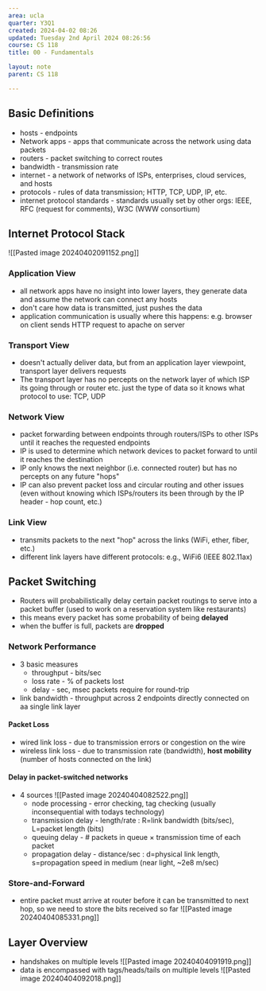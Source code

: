 ```yaml
---
area: ucla
quarter: Y3Q1
created: 2024-04-02 08:26
updated: Tuesday 2nd April 2024 08:26:56
course: CS 118
title: 00 - Fundamentals

layout: note
parent: CS 118

---
```


## Basic Definitions

- hosts - endpoints
- Network apps - apps that communicate across the network using data packets
- routers - packet switching to correct routes
- bandwidth - transmission rate
- internet - a network of networks of ISPs, enterprises, cloud services, and hosts
- protocols - rules of data transmission; HTTP, TCP, UDP, IP, etc.
- internet protocol standards - standards usually set by other orgs: IEEE, RFC (request for comments), W3C (WWW consortium)

## Internet Protocol Stack

![[Pasted image 20240402091152.png]]

### Application View

- all network apps have no insight into lower layers, they generate data and assume the network can connect any hosts
- don't care how data is transmitted, just pushes the data
- application communication is usually where this happens: e.g. browser on client sends HTTP request to apache on server

### Transport View

- doesn't actually deliver data, but from an application layer viewpoint, transport layer delivers requests
- The transport layer has no percepts on the network layer of which ISP its going through or router etc. just the type of data so it knows what protocol to use: TCP, UDP

### Network View

- packet forwarding between endpoints through routers/ISPs to other ISPs until it reaches the requested endpoints
- IP is used to determine which network devices to packet forward to until it reaches the destination
- IP only knows the next neighbor (i.e. connected router) but has no percepts on any future "hops"
- IP can also prevent packet loss and circular routing and other issues (even without knowing which ISPs/routers its been through by the IP header - hop count, etc.)

### Link View

- transmits packets to the next "hop" across the links (WiFi, ether, fiber, etc.)
- different link layers have different protocols: e.g., WiFi6 (IEEE 802.11ax)

## Packet Switching

- Routers will probabilistically delay certain packet routings to serve into a packet buffer (used to work on a reservation system like restaurants)
- this means every packet has some probability of being **delayed**
- when the buffer is full, packets are **dropped**

### Network Performance

- 3 basic measures
  - throughput - bits/sec
  - loss rate - % of packets lost
  - delay - sec, msec packets require for round-trip
- link bandwidth - throughput across 2 endpoints directly connected on aa single link layer

#### Packet Loss

- wired link loss - due to transmission errors or congestion on the wire
- wireless link loss - due to transmission rate (bandwidth), **host mobility** (number of hosts connected on the link)

#### Delay in packet-switched networks

- 4 sources ![[Pasted image 20240404082522.png]]
  - node processing - error checking, tag checking (usually inconsequential with todays technology)
  - transmission delay - length/rate : R=link bandwidth (bits/sec), L=packet length (bits)
  - queuing delay - # packets in queue $\times$ transmission time of each packet
  - propagation delay - distance/sec : d=physical link length, s=propagation speed in medium (near light, ~2e8 m/sec)

### Store-and-Forward

- entire packet must arrive at router before it can be transmitted to next hop, so we need to store the bits received so far ![[Pasted image 20240404085331.png]]

## Layer Overview

- handshakes on multiple levels ![[Pasted image 20240404091919.png]]
- data is encompassed with tags/heads/tails on multiple levels ![[Pasted image 20240404092018.png]]

